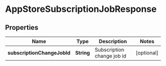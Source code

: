 
# AppStoreSubscriptionJobResponse

## Properties
Name | Type | Description | Notes
------------ | ------------- | ------------- | -------------
**subscriptionChangeJobId** | **String** | Subscription change job id |  [optional]



